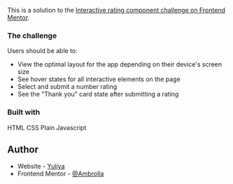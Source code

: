 This is a solution to the [Interactive rating component challenge on Frontend Mentor](https://www.frontendmentor.io/challenges/interactive-rating-component-koxpeBUmI).

### The challenge

Users should be able to:

- View the optimal layout for the app depending on their device's screen size
- See hover states for all interactive elements on the page
- Select and submit a number rating
- See the "Thank you" card state after submitting a rating

### Built with

HTML
CSS
Plain Javascript

## Author

- Website - [Yuliya](https://ambrolla.io)
- Frontend Mentor - [@Ambrolla](https://www.frontendmentor.io/profile/ambrolla)

